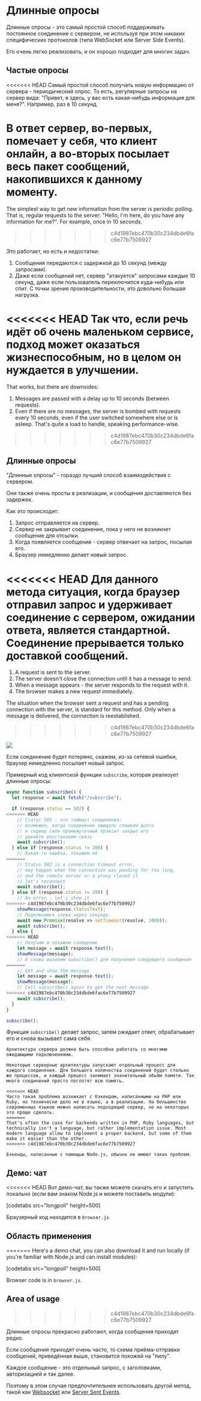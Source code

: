 # Длинные опросы

Длинные опросы - это самый простой способ поддерживать постоянное соединение с сервером, не используя при этом никаких специфических протоколов (типа WebSocket или Server Side Events).

Его очень легко реализовать, и он хорошо подходит для многих задач.

## Частые опросы

<<<<<<< HEAD
Самый простой способ получать новую информацию от сервера - периодический опрос. То есть, регулярные запросы на сервер вида: "Привет, я здесь, у вас есть какая-нибудь информация для меня?". Например, раз в 10 секунд.

В ответ сервер, во-первых, помечает у себя, что клиент онлайн, а во-вторых посылает весь пакет сообщений, накопившихся к данному моменту.
=======
The simplest way to get new information from the server is periodic polling. That is, regular requests to the server: "Hello, I'm here, do you have any information for me?". For example, once in 10 seconds.
>>>>>>> c4d1987ebc470b30c234dbde6fac6e77b7509927

Это работает, но есть и недостатки:
1. Сообщения передаются с задержкой до 10 секунд (между запросами).
2. Даже если сообщений нет, сервер "атакуется" запросами каждые 10 секунд, даже если пользователь переключился куда-нибудь или спит. С точки зрения производительности, это довольно большая нагрузка.

<<<<<<< HEAD
Так что, если речь идёт об очень маленьком сервисе, подход может оказаться жизнеспособным, но в целом он нуждается в улучшении.
=======
That works, but there are downsides:
1. Messages are passed with a delay up to 10 seconds (between requests).
2. Even if there are no messages, the server is bombed with requests every 10 seconds, even if the user switched somewhere else or is asleep. That's quite a load to handle, speaking performance-wise.
>>>>>>> c4d1987ebc470b30c234dbde6fac6e77b7509927

## Длинные опросы

"Длинные опросы" - гораздо лучший способ взаимодействия с сервером.

Они также очень просты в реализации, и сообщения доставляются без задержек.

Как это происходит:

1. Запрос отправляется на сервер.
2. Сервер не закрывает соединение, пока у него не возникнет сообщение для отсылки.
3. Когда появляется сообщение - сервер отвечает на запрос, посылая его.
4. Браузер немедленно делает новый запрос.

<<<<<<< HEAD
Для данного метода ситуация, когда браузер отправил запрос и удерживает соединение с сервером, ожидании ответа, является стандартной. Соединение прерывается только доставкой сообщений.
=======
1. A request is sent to the server.
2. The server doesn't close the connection until it has a message to send.
3. When a message appears - the server responds to the request with it.
4. The browser makes a new request immediately.

The situation when the browser sent a request and has a pending connection with the server, is standard for this method. Only when a message is delivered, the connection is reestablished.
>>>>>>> c4d1987ebc470b30c234dbde6fac6e77b7509927

![](long-polling.svg)

Если соединение будет потеряно, скажем, из-за сетевой ошибки, браузер немедленно посылает новый запрос.

Примерный код клиентской функции `subscribe`, которая реализует длинные опросы:

```js
async function subscribe() {
  let response = await fetch("/subscribe");

  if (response.status == 502) {
<<<<<<< HEAD
    // Статус 502 - это таймаут соединения;
    // возможен, когда соединение ожидало слишком долго
    // и сервер (или промежуточный прокси) закрыл его
    // давайте восстановим связь
    await subscribe();
  } else if (response.status != 200) {
    // Какая-то ошибка, покажем её
=======
    // Status 502 is a connection timeout error,
    // may happen when the connection was pending for too long,
    // and the remote server or a proxy closed it
    // let's reconnect
    await subscribe();
  } else if (response.status != 200) {
    // An error - let's show it
>>>>>>> c4d1987ebc470b30c234dbde6fac6e77b7509927
    showMessage(response.statusText);
    // Подключимся снова через секунду.
    await new Promise(resolve => setTimeout(resolve, 1000));
    await subscribe();
  } else {
<<<<<<< HEAD
    // Получим и покажем сообщение
    let message = await response.text();
    showMessage(message);
    // И снова вызовем subscribe() для получения следующего сообщения
=======
    // Get and show the message
    let message = await response.text();
    showMessage(message);
    // Call subscribe() again to get the next message
>>>>>>> c4d1987ebc470b30c234dbde6fac6e77b7509927
    await subscribe();
  }
}

subscribe();
```

Функция `subscribe()` делает запрос, затем ожидает ответ, обрабатывает его и снова вызывает сама себя.

```warn header="Сервер должен поддерживать много ожидающих соединений."
Архитектура сервера должна быть способна работать со многими ожидающими подключениями.

Некоторые серверные архитектуры запускают отдельный процесс для каждого соединения. Для большого количества соединений будет столько же процессов, и каждый процесс занимает значительный обьём памяти. Так много соединений просто поглотят всю память.

<<<<<<< HEAD
Часто такая проблема возникает с бэкендом, написанными на PHP или Ruby, но технически дело не в языке, а в реализации. На большинстве современных языков можно написать подходящий сервер, но на некоторых это проще сделать.
=======
That's often the case for backends written in PHP, Ruby languages, but technically isn't a language, but rather implementation issue. Most modern language allow to implement a proper backend, but some of them make it easier than the other.
>>>>>>> c4d1987ebc470b30c234dbde6fac6e77b7509927

Бэкенды, написанные с помощью Node.js, обычно не имеют таких проблем.
```

## Демо: чат

<<<<<<< HEAD
Вот демо-чат, вы также можете скачать его и запустить локально (если вам знаком Node.js и можете поставить модули):

[codetabs src="longpoll" height=500]

Браузерный код находится в `browser.js`.

## Область применения
=======
Here's a demo chat, you can also download it and run locally (if you're familiar with Node.js and can install modules):

[codetabs src="longpoll" height=500]

Browser code is in `browser.js`.

## Area of usage
>>>>>>> c4d1987ebc470b30c234dbde6fac6e77b7509927

Длинные опросы прекрасно работают, когда сообщения приходят редко.

Если сообщения приходят очень часто, то схема приёма-отправки сообщений, приведённая выше, становится похожей на "пилу".

Каждое сообщение - это отдельный запрос, с заголовками, авторизацией и так далее.

Поэтому в этом случае предпочтительнее использовать другой метод, такой как [Websocket](info:websocket) или [Server Sent Events](info:server-sent-events).
